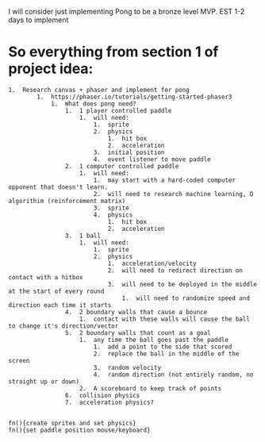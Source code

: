 I will consider just implementing Pong to be a bronze level MVP.
EST 1-2 days to implement

# So everything from section 1 of project idea:

    1.  Research canvas + phaser and implement for pong
            1.  https://phaser.io/tutorials/getting-started-phaser3
                1.  What does pong need?
                    1.  1 player controlled paddle
                        1.  will need:
                            1.  sprite
                            2.  physics
                                1.  hit box
                                2.  acceleration
                            3.  initial position
                            4.  event listener to move paddle
                    2.  1 computer controlled paddle
                        1.  will need:
                            1.  may start with a hard-coded computer opponent that doesn't learn.
                            2.  will need to research machine learning, Q algorithim (reinforcement matrix)
                            3.  sprite
                            4.  physics
                                1.  hit box
                                2.  acceleration
                    3.  1 ball
                        1.  will need:
                            1.  sprite
                            2.  physics
                                1.  acceleration/velocity
                                2.  will need to redirect direction on contact with a hitbox
                                3.  will need to be deployed in the middle at the start of every round
                                    1.  will need to randomize speed and direction each time it starts
                    4.  2 boundary walls that cause a bounce
                        1.  contact with these walls will cause the ball to change it's direction/vector
                    5.  2 boundary walls that count as a goal
                        1.  any time the ball goes past the paddle
                            1.  add a point to the side that scored
                            2.  replace the ball in the middle of the screen
                            3.  random velocity
                            4.  random direction (not entirely random, no straight up or down)
                        2.  A scoreboard to keep track of points
                    6.  collision physics
                    7.  acceleration physics?


    fn(){create sprites and set physics}
    fn(){set paddle position mouse/keyboard}
